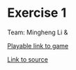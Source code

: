 # Exercise 1

Team: Mingheng Li &

[Playable link to game](https://mingheng117.github.io/game615-spring2023/exercises/exercise01/play/)

[Link to source](https://mingheng117.github.io/game615-spring2023/exercises/exercise01/)
